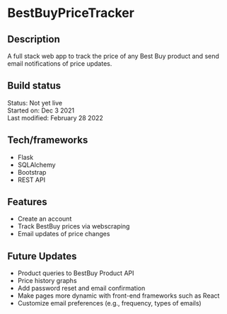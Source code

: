 # BestBuyPriceTracker

## Description
A full stack web app to track the price of any Best Buy product and send email notifications of price updates. 

## Build status 
Status: Not yet live </br>
Started on: Dec 3 2021 </br>
Last modified: February 28 2022

## Tech/frameworks 
* Flask
* SQLAlchemy
* Bootstrap
* REST API

## Features
* Create an account 
* Track BestBuy prices via webscraping
* Email updates of price changes

## Future Updates
* Product queries to BestBuy Product API
* Price history graphs
* Add password reset and email confirmation 
* Make pages more dynamic with front-end frameworks such as React
* Customize email preferences (e.g., frequency, types of emails)

